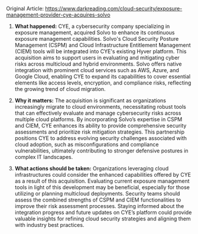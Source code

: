 Original Article: https://www.darkreading.com/cloud-security/exposure-management-provider-cye-acquires-solvo

1) **What happened:** CYE, a cybersecurity company specializing in exposure management, acquired Solvo to enhance its continuous exposure management capabilities. Solvo's Cloud Security Posture Management (CSPM) and Cloud Infrastructure Entitlement Management (CIEM) tools will be integrated into CYE's existing Hyver platform. This acquisition aims to support users in evaluating and mitigating cyber risks across multicloud and hybrid environments. Solvo offers native integration with prominent cloud services such as AWS, Azure, and Google Cloud, enabling CYE to expand its capabilities to cover essential elements like access levels, encryption, and compliance risks, reflecting the growing trend of cloud migration.

2) **Why it matters:** The acquisition is significant as organizations increasingly migrate to cloud environments, necessitating robust tools that can effectively evaluate and manage cybersecurity risks across multiple cloud platforms. By incorporating Solvo’s expertise in CSPM and CIEM, CYE enhances its ability to provide comprehensive security assessments and prioritize risk mitigation strategies. This partnership positions CYE to address evolving security challenges associated with cloud adoption, such as misconfigurations and compliance vulnerabilities, ultimately contributing to stronger defensive postures in complex IT landscapes.

3) **What actions should be taken:** Organizations leveraging cloud infrastructures could consider the enhanced capabilities offered by CYE as a result of this acquisition. Evaluating current exposure management tools in light of this development may be beneficial, especially for those utilizing or planning multicloud deployments. Security teams should assess the combined strengths of CSPM and CIEM functionalities to improve their risk assessment processes. Staying informed about the integration progress and future updates on CYE’s platform could provide valuable insights for refining cloud security strategies and aligning them with industry best practices.